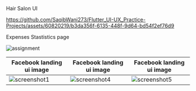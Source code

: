 Hair Salon UI 

  https://github.com/SaqibWani273/Flutter_UI-UX_Practice-Projects/assets/60820219/b3da356f-6135-448f-9d64-bd54f2ef76d9

  Expenses Stastistics page 
  
  ![assignment](https://github.com/SaqibWani273/Flutter_UI-UX_Practice-Projects/assets/60820219/aa8fe370-1f1c-45d2-90ac-9a3f1a7f9b78) 

|   Facebook landing ui image | Facebook landing ui image | Facebook landing ui image | 
| --- |  ----- | --- |
|   ![screenshot1](https://github.com/SaqibWani273/Flutter_UI-UX_Practice-Projects/assets/60820219/67a22ca6-bc92-4ab3-9e8e-199a1185d2fb) | ![screenshot4](https://github.com/SaqibWani273/Flutter_UI-UX_Practice-Projects/assets/60820219/b8d3789f-7319-4f85-907f-673a4d3780f6)  | ![screenshot5](https://github.com/SaqibWani273/Flutter_UI-UX_Practice-Projects/assets/60820219/854ed6cd-927e-4f08-a8a8-9031c4ffb315)  |





